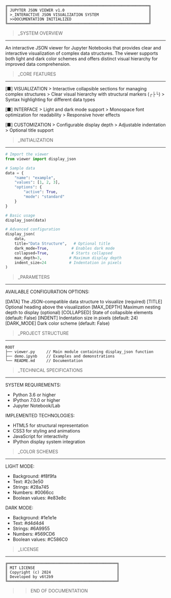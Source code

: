 ```ascii
╔══════════════════════════════════════════════════════════════╗
║ JUPYTER JSON VIEWER v1.0                                     ║
║ >_INTERACTIVE JSON VISUALIZATION SYSTEM                      ║
║ >>DOCUMENTATION INITIALIZED                                  ║
╚══════════════════════════════════════════════════════════════╝
```

>_SYSTEM OVERVIEW
---------------
An interactive JSON viewer for Jupyter Notebooks that provides clear and interactive visualization of complex data structures. The viewer supports both light and dark color schemes and offers distinct visual hierarchy for improved data comprehension.

>_CORE FEATURES
------------
[■] VISUALIZATION
    > Interactive collapsible sections for managing complex structures
    > Clear visual hierarchy with structural markers (┌├└)
    > Syntax highlighting for different data types

[■] INTERFACE
    > Light and dark mode support
    > Monospace font optimization for readability
    > Responsive hover effects

[■] CUSTOMIZATION
    > Configurable display depth
    > Adjustable indentation
    > Optional title support

>_INITIALIZATION
------------
```python
# Import the viewer
from viewer import display_json

# Sample data
data = {
    "name": "example",
    "values": [1, 2, 3],
    "options": {
        "active": True,
        "mode": "standard"
    }
}

# Basic usage
display_json(data)

# Advanced configuration
display_json(
    data,
    title="Data Structure",   # Optional title
    dark_mode=True,          # Enables dark mode
    collapsed=True,          # Starts collapsed
    max_depth=3,            # Maximum display depth
    indent_size=24          # Indentation in pixels
)
```

>_PARAMETERS
---------
AVAILABLE CONFIGURATION OPTIONS:

[DATA]      The JSON-compatible data structure to visualize (required)
[TITLE]     Optional heading above the visualization
[MAX_DEPTH] Maximum nesting depth to display (optional)
[COLLAPSED] State of collapsible elements (default: False)
[INDENT]    Indentation size in pixels (default: 24)
[DARK_MODE] Dark color scheme (default: False)

>_PROJECT STRUCTURE
---------------
```ascii
ROOT
├── viewer.py     // Main module containing display_json function
├── demo.ipynb    // Examples and demonstrations
└── README.md     // Documentation
```

>_TECHNICAL SPECIFICATIONS
---------------------
SYSTEM REQUIREMENTS:
- Python 3.6 or higher
- IPython 7.0.0 or higher
- Jupyter Notebook/Lab

IMPLEMENTED TECHNOLOGIES:
- HTML5 for structural representation
- CSS3 for styling and animations
- JavaScript for interactivity
- IPython display system integration

>_COLOR SCHEMES
-----------
LIGHT MODE:
- Background: #f8f9fa
- Text: #2c3e50
- Strings: #28a745
- Numbers: #0066cc
- Boolean values: #e83e8c

DARK MODE:
- Background: #1e1e1e
- Text: #d4d4d4
- Strings: #6A9955
- Numbers: #569CD6
- Boolean values: #C586C0

>_LICENSE
------
```ascii
╔════════════════════════════════════════════════╗
║ MIT LICENSE                                    ║
║ Copyright (c) 2024                             ║
║ Developed by v6t2b9                            ║
╚════════════════════════════════════════════════╝
```

>>END OF DOCUMENTATION